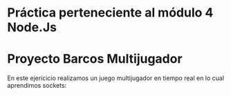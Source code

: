 # Práctica perteneciente al módulo 4 Node.Js

<h1> Proyecto Barcos Multijugador </h1>
<p>En este ejericicio realizamos un juego multijugador en tiempo real en lo cual aprendimos sockets: </p>
